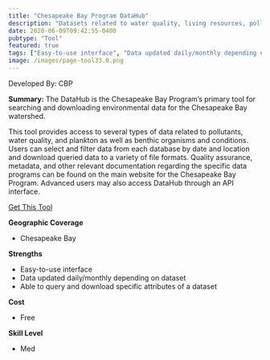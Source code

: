 ```yaml
---
title: "Chesapeake Bay Program DataHub"
description: "Datasets related to water quality, living resources, pollution, and fluorescence"
date: 2020-06-09T09:42:55-0400
pubtype: "Tool"
featured: true
tags: ["Easy-to-use interface", "Data updated daily/monthly depending on dataset", "Able to query and download specific attributes of a dataset"]
image: /images/page-tool33.0.png
---
```

Developed By: CBP

**Summary:** The DataHub is the Chesapeake Bay Program’s primary tool for searching and downloading environmental data for the Chesapeake Bay watershed.

This tool provides access to several types of data related to pollutants, water quality, and plankton as well as benthic organisms and conditions. Users can select and filter data from each database by date and location and download queried data to a variety of file formats. Quality assurance, metadata, and other relevant documentation regarding the specific data programs can be found on the main website for the Chesapeake Bay Program. Advanced users may also access DataHub through an API interface. 




<a href="http://data.chesapeakebay.net/Home" target="_blank">Get This Tool</a>

__**Geographic Coverage**__
-  Chesapeake Bay

__**Strengths**__
-  Easy-to-use interface
-  Data updated daily/monthly depending on dataset
-  Able to query and download specific attributes of a dataset

__**Cost**__
- Free

__**Skill Level**__
- Med
